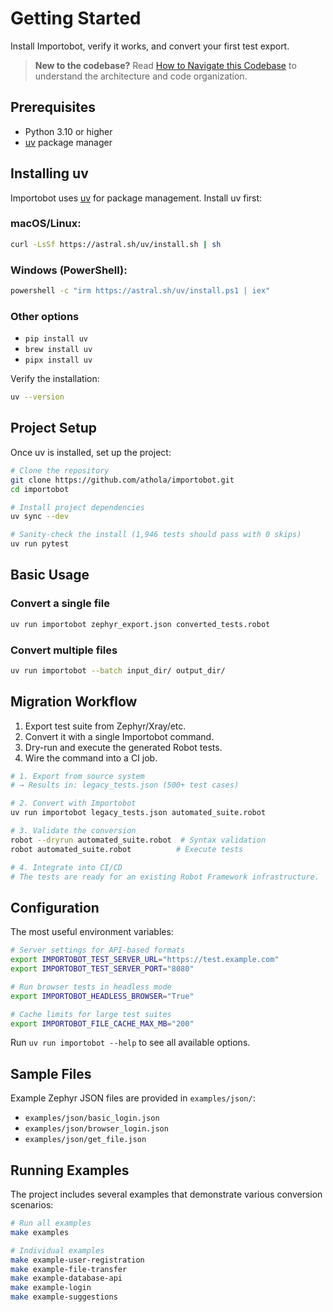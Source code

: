 # Getting Started

Install Importobot, verify it works, and convert your first test export.

> **New to the codebase?** Read [How to Navigate this Codebase](How-to-Navigate-this-Codebase) to understand the architecture and code organization.

## Prerequisites

- Python 3.10 or higher
- [uv](https://github.com/astral-sh/uv) package manager

## Installing uv

Importobot uses [uv](https://github.com/astral-sh/uv) for package management. Install uv first:

### macOS/Linux:
```bash
curl -LsSf https://astral.sh/uv/install.sh | sh
```

### Windows (PowerShell):
```bash
powershell -c "irm https://astral.sh/uv/install.ps1 | iex"
```

### Other options
- `pip install uv`
- `brew install uv`
- `pipx install uv`

Verify the installation:
```bash
uv --version
```

## Project Setup

Once uv is installed, set up the project:

```bash
# Clone the repository
git clone https://github.com/athola/importobot.git
cd importobot

# Install project dependencies
uv sync --dev

# Sanity-check the install (1,946 tests should pass with 0 skips)
uv run pytest
```

## Basic Usage

### Convert a single file
```bash
uv run importobot zephyr_export.json converted_tests.robot
```

### Convert multiple files
```bash
uv run importobot --batch input_dir/ output_dir/
```

## Migration Workflow

1. Export test suite from Zephyr/Xray/etc.
2. Convert it with a single Importobot command.
3. Dry-run and execute the generated Robot tests.
4. Wire the command into a CI job.

```bash
# 1. Export from source system
# → Results in: legacy_tests.json (500+ test cases)

# 2. Convert with Importobot
uv run importobot legacy_tests.json automated_suite.robot

# 3. Validate the conversion
robot --dryrun automated_suite.robot  # Syntax validation
robot automated_suite.robot          # Execute tests

# 4. Integrate into CI/CD
# The tests are ready for an existing Robot Framework infrastructure.
```

## Configuration

The most useful environment variables:

```bash
# Server settings for API-based formats
export IMPORTOBOT_TEST_SERVER_URL="https://test.example.com"
export IMPORTOBOT_TEST_SERVER_PORT="8080"

# Run browser tests in headless mode
export IMPORTOBOT_HEADLESS_BROWSER="True"

# Cache limits for large test suites
export IMPORTOBOT_FILE_CACHE_MAX_MB="200"
```

Run `uv run importobot --help` to see all available options.

## Sample Files

Example Zephyr JSON files are provided in `examples/json/`:
- `examples/json/basic_login.json`
- `examples/json/browser_login.json`
- `examples/json/get_file.json`

## Running Examples

The project includes several examples that demonstrate various conversion scenarios:

```bash
# Run all examples
make examples

# Individual examples
make example-user-registration
make example-file-transfer
make example-database-api
make example-login
make example-suggestions
```
